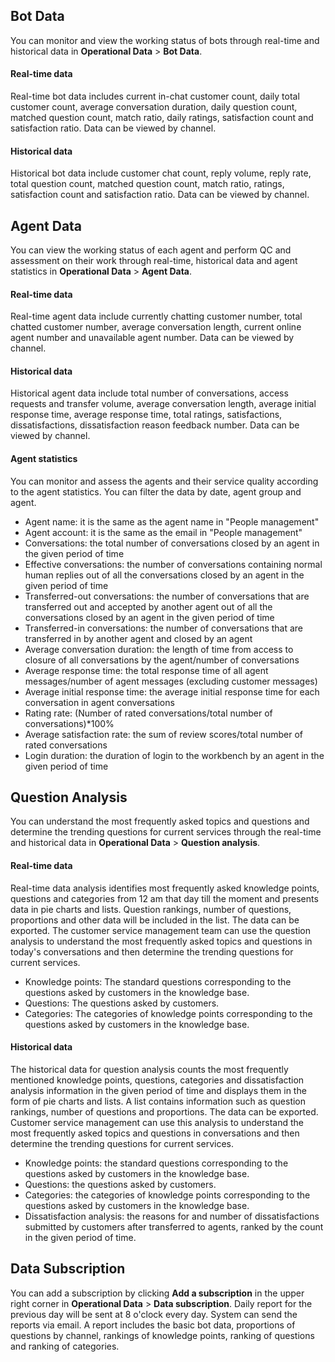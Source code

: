 ﻿## Bot Data
You can monitor and view the working status of bots through real-time and historical data in **Operational Data** > **Bot Data**.

#### Real-time data
Real-time bot data includes current in-chat customer count, daily total customer count, average conversation duration, daily question count, matched question count, match ratio, daily ratings, satisfaction count and satisfaction ratio. Data can be viewed by channel.

#### Historical data
Historical bot data include customer chat count, reply volume, reply rate, total question count, matched question count, match ratio, ratings, satisfaction count and satisfaction ratio. Data can be viewed by channel.

## Agent Data
You can view the working status of each agent and perform QC and assessment on their work through real-time, historical data and agent statistics in **Operational Data** > **Agent Data**.

#### Real-time data
Real-time agent data include  currently chatting customer number, total chatted customer number, average conversation length, current online agent number and unavailable agent number. Data can be viewed by channel.

#### Historical data
Historical agent data include total number of conversations, access requests and transfer volume, average conversation length, average initial response time, average response time, total ratings, satisfactions, dissatisfactions, dissatisfaction reason feedback number. Data can be viewed by channel.

#### Agent statistics
You can monitor and assess the agents and their service quality according to the agent statistics. You can filter the data by date, agent group and agent.
- Agent name: it is the same as the agent name in "People management"
- Agent account: it is the same as the email in "People management"
- Conversations: the total number of conversations closed by an agent in the given period of time
- Effective conversations: the number of conversations containing normal human replies out of all the conversations closed by an agent in the given period of time
- Transferred-out conversations: the number of conversations that are transferred out and accepted by another agent out of all the conversations closed by an agent in the given period of time
- Transferred-in conversations: the number of conversations that are transferred in by another agent and closed by an agent
- Average conversation duration: the length of time from access to closure of all conversations by the agent/number of conversations
- Average response time: the total response time of all agent messages/number of agent messages (excluding customer messages)
- Average initial response time: the average initial response time for each conversation in agent conversations
- Rating rate: (Number of rated conversations/total number of conversations)\*100%
- Average satisfaction rate: the sum of review scores/total number of rated conversations
- Login duration: the duration of login to the workbench by an agent in the given period of time

## Question Analysis
You can understand the most frequently asked topics and questions and determine the trending questions for current services through the real-time and historical data in **Operational Data** > **Question analysis**.

#### Real-time data
Real-time data analysis identifies most frequently asked knowledge points, questions and categories from 12 am that day till the moment and presents data in pie charts and lists.  Question rankings, number of questions, proportions and other data will be included in the list. The data can be exported.
The customer service management team can use the question analysis to understand the most frequently asked topics and questions in today's conversations and then determine the trending questions for current services.
- Knowledge points: The standard questions corresponding to the questions asked by customers in the knowledge base.
- Questions: The questions asked by customers.
- Categories: The categories of knowledge points corresponding to the questions asked by customers in the knowledge base.

#### Historical data
The historical data for question analysis counts the most frequently mentioned knowledge points, questions, categories and dissatisfaction analysis information in the given period of time and displays them in the form of pie charts and lists. A list contains information such as question rankings, number of questions and proportions. The data can be exported.
Customer service management can use this analysis to understand the most frequently asked topics and questions in conversations and then determine the trending questions for current services.
- Knowledge points: the standard questions corresponding to the questions asked by customers in the knowledge base.
- Questions: the questions asked by customers.
- Categories: the categories of knowledge points corresponding to the questions asked by customers in the knowledge base.
- Dissatisfaction analysis: the reasons for and number of dissatisfactions submitted by customers after transferred to agents, ranked by the count in the given period of time.

## Data Subscription
You can add a subscription by clicking **Add a subscription** in the upper right corner in **Operational Data** > **Data subscription**. Daily report for the previous day will be sent at 8 o'clock every day.
System can send the reports via email. A report includes the basic bot data, proportions of questions by channel, rankings of knowledge points, ranking of questions and ranking of categories.
